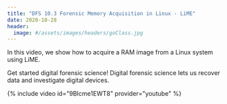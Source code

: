 ```yaml
---
title: "DFS 10.3 Forensic Memory Acquisition in Linux - LiME"
date: 2020-10-28
header:
  image: #/assets/images/headers/goClass.jpg
---
```


In this video, we show how to acquire a RAM image from a Linux system using LiME.

Get started digital forensic science! Digital forensic science lets us recover data and investigate digital devices.

{% include video id="9BIcme1EWT8" provider="youtube" %}